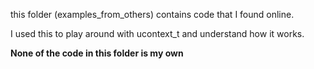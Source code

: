 this folder (examples_from_others) contains code that I found online.

I used this to play around with ucontext_t and understand how it works.


**None of the code in this folder is my own**
